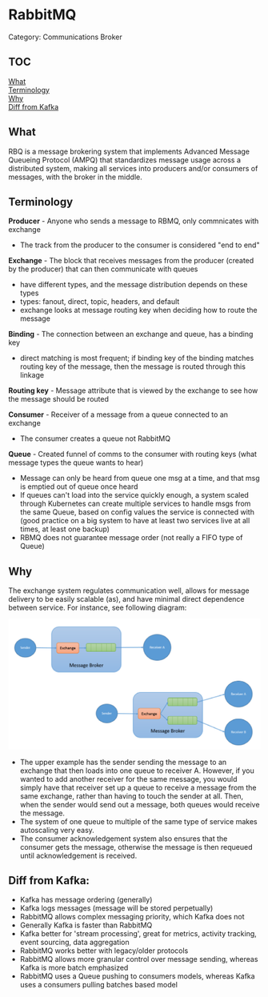 # RabbitMQ
Category: Communications Broker

## TOC
[What](#what)  
[Terminology](#terminology)  
[Why](#why)  
[Diff from Kafka](#diff-from-kafka)  

## What 
RBQ is a message brokering system that implements Advanced Message Queueing Protocol (AMPQ) that standardizes message usage across a distributed system, making all services into producers and/or consumers of messages, with the broker in the middle. 

 ## Terminology

 **Producer** - Anyone who sends a message to RBMQ, only commnicates with exchange
 - The track from the producer to the consumer is considered "end to end"

**Exchange** - The block that receives messages from the producer (created by the producer) that can then communicate with queues
- have different types, and the message distribution depends on these types
- types: fanout, direct, topic, headers, and default
- exchange looks at message routing key when deciding how to route the message

**Binding** - The connection between an exchange and queue, has a binding key
- direct matching is most frequent; if binding key of the binding matches routing key of the message, then the message is routed through this linkage

**Routing key** - Message attribute that is viewed by the exchange to see how the message should be routed

**Consumer** - Receiver of a message from a queue connected to an exchange
- The consumer creates a queue not RabbitMQ

**Queue** - Created funnel of comms to the consumer with routing keys (what message types the queue wants to hear)
- Message can only be heard from queue one msg at a time, and that msg is emptied out of queue once heard
- If queues can't load into the service quickly enough, a system scaled through Kubernetes can create multiple services to handle msgs from the same Queue, based on config values the service is connected with (good practice on a big system to have at least two services live at all times, at least one backup)
- RBMQ does not guarantee message order (not really a FIFO type of Queue)

## Why
 The exchange system regulates communication well, allows for message delivery to be easily scalable (as), and have minimal direct dependence between service. For instance, see following diagram:

 ![example_diagram](imgs/rbmq1.png)

 - The upper example has the sender sending the message to an exchange that then loads into one queue to receiver A. However, if you wanted to add another receiver for the same message, you would simply have that receiver set up a queue to receive a message from the same exchange, rather than having to touch the sender at all. Then, when the sender would send out a message, both queues would receive the message.
 - The system of one queue to multiple of the same type of service makes autoscaling very easy. 
 - The consumer acknowledgement system also ensures that the consumer gets the message, otherwise the message is then requeued until acknowledgement is received.

## Diff from Kafka: 
- Kafka has message ordering (generally)
- Kafka logs messages (message will be stored perpetually)
- RabbitMQ allows complex messaging priority, which Kafka does not
- Generally Kafka is faster than RabbitMQ
- Kafka better for 'stream processing', great for metrics, activity tracking, event sourcing, data aggregation
- RabbitMQ works better with legacy/older protocols
- RabbitMQ allows more granular control over message sending, whereas Kafka is more batch emphasized 
- RabbitMQ uses a Queue pushing to consumers models, whereas Kafka uses a consumers pulling batches based model 


